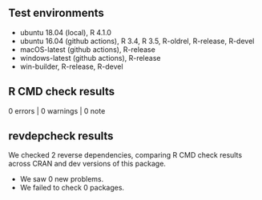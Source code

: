 ## Test environments

* ubuntu 18.04 (local), R 4.1.0
* ubuntu 16.04 (github actions), R 3.4, R 3.5, R-oldrel, R-release, R-devel
* macOS-latest (github actions), R-release
* windows-latest (github actions), R-release
* win-builder, R-release, R-devel

## R CMD check results

0 errors | 0 warnings | 0 note

## revdepcheck results

We checked 2 reverse dependencies, comparing R CMD check results across CRAN and
dev versions of this package.

* We saw 0 new problems.
* We failed to check 0 packages.
